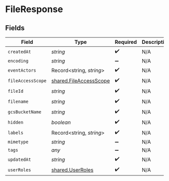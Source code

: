 # FileResponse


## Fields

| Field                                                                   | Type                                                                    | Required                                                                | Description                                                             |
| ----------------------------------------------------------------------- | ----------------------------------------------------------------------- | ----------------------------------------------------------------------- | ----------------------------------------------------------------------- |
| `createdAt`                                                             | *string*                                                                | :heavy_check_mark:                                                      | N/A                                                                     |
| `encoding`                                                              | *string*                                                                | :heavy_minus_sign:                                                      | N/A                                                                     |
| `eventActors`                                                           | Record<string, *string*>                                                | :heavy_check_mark:                                                      | N/A                                                                     |
| `fileAccessScope`                                                       | [shared.FileAccessScope](../../../sdk/models/shared/fileaccessscope.md) | :heavy_check_mark:                                                      | N/A                                                                     |
| `fileId`                                                                | *string*                                                                | :heavy_check_mark:                                                      | N/A                                                                     |
| `filename`                                                              | *string*                                                                | :heavy_check_mark:                                                      | N/A                                                                     |
| `gcsBucketName`                                                         | *string*                                                                | :heavy_check_mark:                                                      | N/A                                                                     |
| `hidden`                                                                | *boolean*                                                               | :heavy_check_mark:                                                      | N/A                                                                     |
| `labels`                                                                | Record<string, *string*>                                                | :heavy_check_mark:                                                      | N/A                                                                     |
| `mimetype`                                                              | *string*                                                                | :heavy_minus_sign:                                                      | N/A                                                                     |
| `tags`                                                                  | *any*                                                                   | :heavy_minus_sign:                                                      | N/A                                                                     |
| `updatedAt`                                                             | *string*                                                                | :heavy_check_mark:                                                      | N/A                                                                     |
| `userRoles`                                                             | [shared.UserRoles](../../../sdk/models/shared/userroles.md)             | :heavy_check_mark:                                                      | N/A                                                                     |